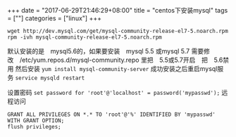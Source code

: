 +++
date = "2017-06-29T21:46:29+08:00"
title = "centos下安装mysql"
tags = [""]
categories = ["linux"]
+++

```
wget http://dev.mysql.com/get/mysql-community-release-el7-5.noarch.rpm
rpm -ivh mysql-community-release-el7-5.noarch.rpm

```

默认安装的是　mysql5.6的，如果要安装　mysql 5.5 或mysql 5.7 需要修改　/etc/yum.repos.d/mysql-community.repo 里把　5.5或5.7开启　把　5.6禁用
然后安装
`yum install mysql-community-server`
成功安装之后重启mysql服务
`service mysqld restart`

设置密码
`set password for 'root'@'localhost' = password('mypasswd');`
远程访问
```
GRANT ALL PRIVILEGES ON *.* TO 'root'@'%' IDENTIFIED BY 'mypasswd' WITH GRANT OPTION;
flush privileges;
```

